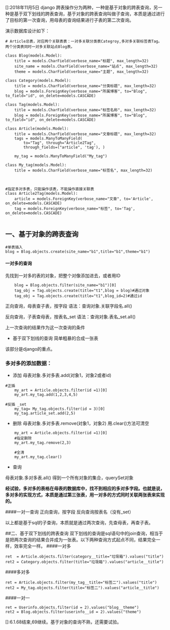 []:2018年11月5日
django 跨表操作分为两种，一种是基于对象的跨表查询，另一种是基于双下划线的跨表查询，基于对象的跨表查询叫做子查询，本质是通过进行了目标的第一次查询，用母表的查询结果进行子表的第二次查询。

演示数据库设计如下：
```
# Article总表，对应两个关联表表：一对多关联分类表Categroy,多对多关联标签表Tag。两个分类表同时一对多关联站点Blog表。

class Blog(models.Model):
    title = models.CharField(verbose_name="标题", max_length=32)
    site_name = models.CharField(verbose_name="站点", max_length=32)
    theme = models.CharField(verbose_name="主题", max_length=32)
   
class Category(models.Model):
    title = models.CharField(verbose_name="分类标题", max_length=32)
    blog = models.ForeignKey(verbose_name="所属博客", to="Blog", to_field="id", on_delete=models.CASCADE)

class Tag(models.Model):
    title = models.CharField(verbose_name="标签名称", max_length=32)
    blog = models.ForeignKey(verbose_name="所属博客", to="Blog", to_field="id", on_delete=models.CASCADE)
    
class Article(models.Model):
    title = models.CharField(verbose_name="文章标题", max_length=32)
    tags = models.ManyToManyField(
        to="Tag", through="Article2Tag",
        through_fields=("article", 'tag'), )

    my_tag = models.ManyToManyField("My_tag")

class My_tag(models.Model):
    title = models.CharField(verbose_name="标签名", max_length=32)



#指定多对多表，只能操作该表，不能操作直接关联表
class Article2Tag(models.Model):
    article = models.ForeignKey(verbose_name="文章", to='Article', on_delete=models.CASCADE)
    tag = models.ForeignKey(verbose_name="标签", to='Tag', on_delete=models.CASCADE)
  
```


## 一、基于对象的跨表查询

```
#单表插入
blog = Blog.objects.create(site_name="b1",title="b1",theme="b1")
```
#### 一对多的查询

先找到一对多的表的对象，把整个对像添加进去，或者用ID
```
    blog = Blog.objects.filter(site_name="b1")[0]
    tag_obj = Tag.objects.create(title="t1",blog = blog)#通过对象
    tag_obj = Tag.objects.create(title="t1",blog_id=2)#通过id
```
正向查询，母表查子表，按字段
语法：查询对象.关联字段名.all()

反向查询，子表查母表，按表名_set
语法：查询对象.表名_set.all()

上一次查询的结果作为这一次查询的条件
- 基于双下划线的查询
简单粗暴的合成一张表

该部分是django的重点。


### 多对多的添加数据：
- 添加
母表对象.多对多表.add(对象1，对象2或者id)
```
#正插
    my_art = Article.objects.filter(id =1)[0]
    my_art.my_tag.add(1,2,3,4,5)
```
```
#反插 _set
    my_tag= My_tag.objects.filter(id = 3)[0]
    my_tag.article_set.add(2,5)
```
- 删除
母表对象.多对多表.remove(对象1，对象2)
用.clear()方法可清空

```
    my_art = Article.objects.filter(id =1)[0]
    #指定删除
    my_art.my_tag.remove(2,3)

    #全清
    my_art.my_tag.clear()
```
- 查询

母表对象.多对多表.all()
得到一个所有对象的集合，querySet对象



**经试验，多对多的表格在母表的数据库中，找不到相应的多对多字段。也就是说，多对多的实现方式，本质是通过第三张表，用一对多的方式同时关联两张表来实现的。**

####一对一查询
正向查询，按字段
反向查询按表名（没有_set）

以上都是基于sql的子查询，本质就是通过两次查询，先查母表，再查子表。



##二、基于双下划线的跨表查询
双下划线的查询是sql语句中的join查询，相当于是把两次查询的结果合并成为一张表。以下两种查询方式起点不同，结果完全一样，效率完全一样。
####一对多

```
ret  = Article.objects.filter(category__title="垃圾箱").values("title")
ret2 = Category.objects.filter(title="垃圾箱").values("article__title")
```

####多对多
```
ret = Article.objects.filter(my_tag__title="标签二").values("title")
ret2 = My_tag.objects.filter(title="标签二").values("article__title")
```


####一对一
```
ret = Userinfo.objects.filter(id = 2).values("blog__theme")
ret2 = Blog.objects.filter(userinfo__id = 2).values("theme")
```


[]:6.1.68结束,69继续。基于对象的查询不熟，还需要试验。